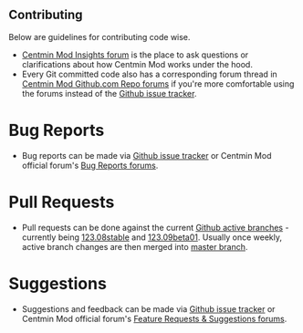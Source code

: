## Contributing

Below are guidelines for contributing code wise. 

* [Centmin Mod Insights forum](https://community.centminmod.com/forums/centmin-mod-insights.20/) is the place to ask questions or clarifications about how Centmin Mod works under the hood.
* Every Git committed code also has a corresponding forum thread in [Centmin Mod Github.com Repo forums](https://community.centminmod.com/link-forums/centmin-mod-github-com-repository.13/) if you're more comfortable using the forums instead of the [Github issue tracker](https://github.com/centminmod/centminmod/issues).

# Bug Reports

* Bug reports can be made via [Github issue tracker](https://github.com/centminmod/centminmod/issues) or Centmin Mod official forum's [Bug Reports forums](https://community.centminmod.com/forums/bug-reports.12/).

# Pull Requests

* Pull requests can be done against the current [Github active branches](https://github.com/centminmod/centminmod/branches/active) - currently being [123.08stable](https://github.com/centminmod/centminmod/tree/123.08stable) and [123.09beta01](https://github.com/centminmod/centminmod/tree/123.09beta01). Usually once weekly, active branch changes are then merged into [master branch](https://github.com/centminmod/centminmod).

# Suggestions

* Suggestions and feedback can be made via [Github issue tracker](https://github.com/centminmod/centminmod/issues) or Centmin Mod official forum's [Feature Requests & Suggestions forums](https://community.centminmod.com/forums/feature-requests-suggestions.11/).
